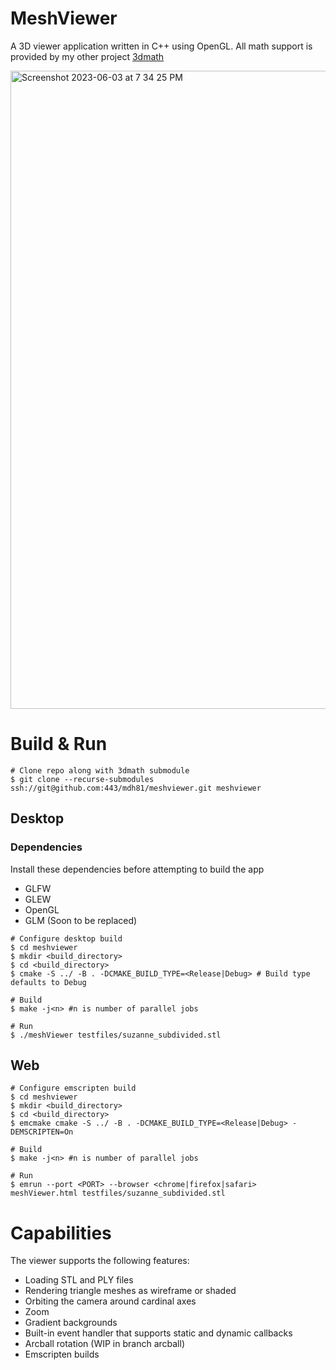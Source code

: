 # MeshViewer
A 3D viewer application written in C++ using OpenGL. All math support is provided by my other project [3dmath](https://github.com/mdh81/3dmath)

<img width="1021" alt="Screenshot 2023-06-03 at 7 34 25 PM" src="https://github.com/mdh81/meshviewer/assets/73474502/db2c053d-deea-44f6-bd8d-eb2c4fc23540">

# Build & Run

```shell
# Clone repo along with 3dmath submodule
$ git clone --recurse-submodules ssh://git@github.com:443/mdh81/meshviewer.git meshviewer
```

## Desktop

### Dependencies

Install these dependencies before attempting to build the app 

* GLFW
* GLEW
* OpenGL
* GLM (Soon to be replaced)

```shell
# Configure desktop build
$ cd meshviewer
$ mkdir <build_directory>
$ cd <build_directory>
$ cmake -S ../ -B . -DCMAKE_BUILD_TYPE=<Release|Debug> # Build type defaults to Debug

# Build
$ make -j<n> #n is number of parallel jobs

# Run
$ ./meshViewer testfiles/suzanne_subdivided.stl
```

## Web

```shell
# Configure emscripten build
$ cd meshviewer
$ mkdir <build_directory>
$ cd <build_directory>
$ emcmake cmake -S ../ -B . -DCMAKE_BUILD_TYPE=<Release|Debug> -DEMSCRIPTEN=On 

# Build
$ make -j<n> #n is number of parallel jobs

# Run
$ emrun --port <PORT> --browser <chrome|firefox|safari> meshViewer.html testfiles/suzanne_subdivided.stl

```

# Capabilities

The viewer supports the following features:

* Loading STL and PLY files
* Rendering triangle meshes as wireframe or shaded
* Orbiting the camera around cardinal axes
* Zoom
* Gradient backgrounds
* Built-in event handler that supports static and dynamic callbacks 
* Arcball rotation (WIP in branch arcball)
* Emscripten builds
